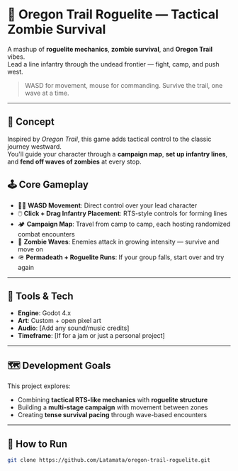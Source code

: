 # 🌲 Oregon Trail Roguelite — Tactical Zombie Survival

A mashup of **roguelite mechanics**, **zombie survival**, and **Oregon Trail** vibes.  
Lead a line infantry through the undead frontier — fight, camp, and push west.

> WASD for movement, mouse for commanding. Survive the trail, one wave at a time.

---

## 🧠 Concept

Inspired by *Oregon Trail*, this game adds tactical control to the classic journey westward.  
You'll guide your character through a **campaign map**, **set up infantry lines**, and **fend off waves of zombies** at every stop.

## 🕹️ Core Gameplay

- 🧍‍♂️ **WASD Movement**: Direct control over your lead character
- 🖱️ **Click + Drag Infantry Placement**: RTS-style controls for forming lines
- 🏕️ **Campaign Map**: Travel from camp to camp, each hosting randomized combat encounters
- 🧟 **Zombie Waves**: Enemies attack in growing intensity — survive and move on
- 🪖 **Permadeath + Roguelite Runs**: If your group falls, start over and try again

---

## 🎨 Tools & Tech

- **Engine**: Godot 4.x  
- **Art**: Custom + open pixel art  
- **Audio**: [Add any sound/music credits]  
- **Timeframe**: [If for a jam or just a personal project]

---

## 🗺️ Development Goals

This project explores:
- Combining **tactical RTS-like mechanics** with **roguelite structure**
- Building a **multi-stage campaign** with movement between zones
- Creating **tense survival pacing** through wave-based encounters

---

## 🧪 How to Run

```bash
git clone https://github.com/Latamata/oregon-trail-roguelite.git
